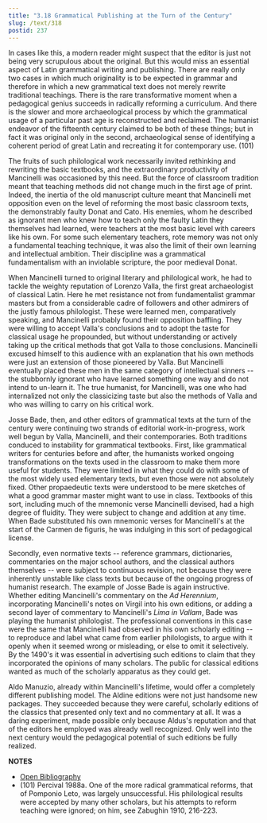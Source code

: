 ```yaml
---
title: "3.18 Grammatical Publishing at the Turn of the Century"
slug: /text/318
postid: 237
---
```

In cases like this, a modern reader might suspect that the editor is just not being very scrupulous about the original. But this would miss an essential aspect of Latin grammatical writing and publishing. There are really only two cases in which much originality is to be expected in grammar and therefore in which a new grammatical text does not merely rewrite traditional teachings. There is the rare transformative moment when a pedagogical genius succeeds in radically reforming a curriculum. And there is the slower and more archaeological process by which the grammatical usage of a particular past age is reconstructed and reclaimed. The humanist endeavor of the fifteenth century claimed to be both of these things; but in fact it was original only in the second, archaeological sense of identifying a coherent period of great Latin and recreating it for contemporary use. (101)

The fruits of such philological work necessarily invited rethinking and rewriting the basic textbooks, and the extraordinary productivity of Mancinelli was occasioned by this need. But the force of classroom tradition meant that teaching methods did not change much in the first age of print. Indeed, the inertia of the old manuscript culture meant that Mancinelli met opposition even on the level of reforming the most basic classroom texts, the demonstrably faulty Donat and Cato. His enemies, whom he described as ignorant men who knew how to teach only the faulty Latin they themselves had learned, were teachers at the most basic level with careers like his own. For some such elementary teachers, rote memory was not only a fundamental teaching technique, it was also the limit of their own learning and intellectual ambition. Their discipline was a grammatical fundamentalism with an inviolable scripture, the poor medieval Donat.

When Mancinelli turned to original literary and philological work, he had to tackle the weighty reputation of Lorenzo Valla, the first great archaeologist of classical Latin. Here he met resistance not from fundamentalist grammar masters but from a considerable cadre of followers and other admirers of the justly famous philologist. These were learned men, comparatively speaking, and Mancinelli probably found their opposition baffling. They were willing to accept Valla's conclusions and to adopt the taste for classical usage he propounded, but without understanding or actively taking up the critical methods that got Valla to those conclusions. Mancinelli excused himself to this audience with an explanation that his own methods were just an extension of those pioneered by Valla. But Mancinelli eventually placed these men in the same category of intellectual sinners -- the stubbornly ignorant who have learned something one way and do not intend to un-learn it. The true humanist, for Mancinelli, was one who had internalized not only the classicizing taste but also the methods of Valla and who was willing to carry on his critical work.

Josse Bade, then, and other editors of grammatical texts at the turn of the century were continuing two strands of editorial work-in-progress, work well begun by Valla, Mancinelli, and their contemporaries. Both traditions conduced to instability for grammatical textbooks. First, like grammatical writers for centuries before and after, the humanists worked ongoing transformations on the texts used in the classroom to make them more useful for students. They were limited in what they could do with some of the most widely used elementary texts, but even those were not absolutely fixed. Other propaedeutic texts were understood to be mere sketches of what a good grammar master might want to use in class. Textbooks of this sort, including much of the mnemonic verse Mancinelli devised, had a high degree of fluidity. They were subject to change and addition at any time. When Bade substituted his own mnemonic verses for Mancinelli's at the start of the Carmen de figuris, he was indulging in this sort of pedagogical license.

Secondly, even normative texts -- reference grammars, dictionaries, commentaries on the major school authors, and the classical authors themselves -- were subject to continuous revision, not because they were inherently unstable like class texts but because of the ongoing progress of humanist research. The example of Josse Bade is again instructive. Whether editing Mancinelli's commentary on the *Ad Herennium*, incorporating Mancinelli's notes on Virgil into his own editions, or adding a second layer of commentary to Mancinelli's *Lima in Vallam*, Bade was playing the humanist philologist. The professional conventions in this case were the same that Mancinelli had observed in his own scholarly editing -- to reproduce and label what came from earlier philologists, to argue with it openly when it seemed wrong or misleading, or else to omit it selectively. By the 1490's it was essential in advertising such editions to claim that they incorporated the opinions of many scholars. The public for classical editions wanted as much of the scholarly apparatus as they could get.

Aldo Manuzio, already within Mancinelli's lifetime, would offer a completely different publishing model. The Aldine editions were not just handsome new packages. They succeeded because they were careful, scholarly editions of the classics that presented only text and no commentary at all. It was a daring experiment, made possible only because Aldus's reputation and that of the editors he employed was already well recognized. Only well into the next century would the pedagogical potential of such editions be fully realized.

**NOTES**
* [Open Bibliography](/bibliography.pdf)
* (101) Percival 1988a. One of the more radical grammatical reforms, that of Pomponio Leto, was largely unsuccessful. His philological results were accepted by many other scholars, but his attempts to reform teaching were ignored; on him, see Zabughin 1910, 216-223.
